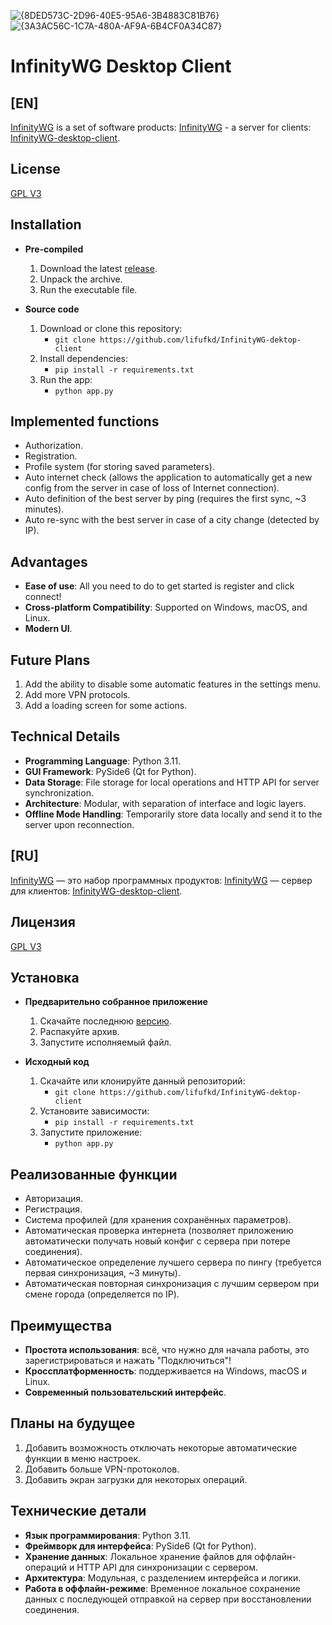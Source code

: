 ![{8DED573C-2D96-40E5-95A6-3B4883C81B76}](https://github.com/user-attachments/assets/eb99b8ff-cef0-4689-9291-ea7cb5fbb133)
![{3A3AC56C-1C7A-480A-AF9A-6B4CF0A34C87}](https://github.com/user-attachments/assets/15126378-d6a4-4756-a4b1-d43d073cc26a)

# InfinityWG Desktop Client

## [EN]
[InfinityWG](https://github.com/lifufkd) is a set of software products: [InfinityWG](https://github.com/lifufkd/infinityWG) - a server for clients: [InfinityWG-desktop-client](https://github.com/lifufkd/InfinityWG-dektop-client).

## License

[GPL V3](https://github.com/lifufkd/InfinityWG-dektop-client#LICENSE)

## Installation

- **Pre-compiled**  
  1. Download the latest [release](https://github.com/lifufkd/InfinityWG-dektop-client/releases).  
  2. Unpack the archive.  
  3. Run the executable file.  

- **Source code**  
  1. Download or clone this repository:  
     - `git clone https://github.com/lifufkd/InfinityWG-dektop-client`  
  2. Install dependencies:  
     - `pip install -r requirements.txt`  
  3. Run the app:  
     - `python app.py`  

## Implemented functions
- Authorization.  
- Registration.  
- Profile system (for storing saved parameters).  
- Auto internet check (allows the application to automatically get a new config from the server in case of loss of Internet connection).  
- Auto definition of the best server by ping (requires the first sync, ~3 minutes).  
- Auto re-sync with the best server in case of a city change (detected by IP).  

## Advantages
- **Ease of use**: All you need to do to get started is register and click connect!  
- **Cross-platform Compatibility**: Supported on Windows, macOS, and Linux.  
- **Modern UI**.  

## Future Plans
1. Add the ability to disable some automatic features in the settings menu.  
2. Add more VPN protocols.  
3. Add a loading screen for some actions.  

## Technical Details
- **Programming Language**: Python 3.11.  
- **GUI Framework**: PySide6 (Qt for Python).  
- **Data Storage**: File storage for local operations and HTTP API for server synchronization.  
- **Architecture**: Modular, with separation of interface and logic layers.  
- **Offline Mode Handling**: Temporarily store data locally and send it to the server upon reconnection.


## [RU]
[InfinityWG](https://github.com/lifufkd) — это набор программных продуктов: [InfinityWG](https://github.com/lifufkd/infinityWG) — сервер для клиентов: [InfinityWG-desktop-client](https://github.com/lifufkd/InfinityWG-dektop-client).

## Лицензия

[GPL V3](https://github.com/lifufkd/InfinityWG-dektop-client#LICENSE)

## Установка

- **Предварительно собранное приложение**  
  1. Скачайте последнюю [версию](https://github.com/lifufkd/InfinityWG-dektop-client/releases).  
  2. Распакуйте архив.  
  3. Запустите исполняемый файл.  

- **Исходный код**  
  1. Скачайте или клонируйте данный репозиторий:  
     - `git clone https://github.com/lifufkd/InfinityWG-dektop-client`  
  2. Установите зависимости:  
     - `pip install -r requirements.txt`  
  3. Запустите приложение:  
     - `python app.py`  

## Реализованные функции
- Авторизация.  
- Регистрация.  
- Система профилей (для хранения сохранённых параметров).  
- Автоматическая проверка интернета (позволяет приложению автоматически получать новый конфиг с сервера при потере соединения).  
- Автоматическое определение лучшего сервера по пингу (требуется первая синхронизация, ~3 минуты).  
- Автоматическая повторная синхронизация с лучшим сервером при смене города (определяется по IP).  

## Преимущества
- **Простота использования**: всё, что нужно для начала работы, это зарегистрироваться и нажать "Подключиться"!  
- **Кроссплатформенность**: поддерживается на Windows, macOS и Linux.  
- **Современный пользовательский интерфейс**.  

## Планы на будущее
1. Добавить возможность отключать некоторые автоматические функции в меню настроек.  
2. Добавить больше VPN-протоколов.  
3. Добавить экран загрузки для некоторых операций.  

## Технические детали
- **Язык программирования**: Python 3.11.  
- **Фреймворк для интерфейса**: PySide6 (Qt for Python).  
- **Хранение данных**: Локальное хранение файлов для оффлайн-операций и HTTP API для синхронизации с сервером.  
- **Архитектура**: Модульная, с разделением интерфейса и логики.  
- **Работа в оффлайн-режиме**: Временное локальное сохранение данных с последующей отправкой на сервер при восстановлении соединения.  
